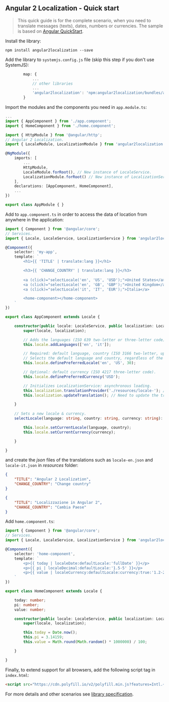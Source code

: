 ## Angular 2 Localization - Quick start

> This quick guide is for the complete scenario, when you need to translate messages (texts), dates, numbers or currencies.
> The sample is based on [Angular QuickStart](https://github.com/angular/quickstart).

Install the library:
```Shell
npm install angular2localization --save
```
Add the library to `systemjs.config.js` file (skip this step if you don't use SystemJS):
```JavaScript
        map: {
            ...
            // other libraries
            ...
            'angular2localization': 'npm:angular2localization/bundles/angular2localization.umd.js'
        }
```
Import the modules and the components you need in `app.module.ts`:
```TypeScript
...
import { AppComponent } from './app.component';
import { HomeComponent } from './home.component';

import { HttpModule } from '@angular/http';
// Angular 2 Localization.
import { LocaleModule, LocalizationModule } from 'angular2localization';

@NgModule({
    imports: [
        ...
        HttpModule,
        LocaleModule.forRoot(), // New instance of LocaleService.
        LocalizationModule.forRoot() // New instance of LocalizationService.
    ],
    declarations: [AppComponent, HomeComponent],
    ...
})

export class AppModule { }
```
Add to `app.component.ts` in order to access the data of location from anywhere in the application:
```TypeScript
import { Component } from '@angular/core';
// Services.
import { Locale, LocaleService, LocalizationService } from 'angular2localization';

@Component({
    selector: 'my-app',
    template: `
        <h1>{{ 'TITLE' | translate:lang }}</h1>

        <h3>{{ 'CHANGE_COUNTRY' | translate:lang }}</h3>
        
        <a (click)="selectLocale('en', 'US', 'USD');">United States</a>
        <a (click)="selectLocale('en', 'GB', 'GBP');">United Kingdom</a>
        <a (click)="selectLocale('it', 'IT', 'EUR');">Italia</a>

        <home-component></home-component>
    `
})

export class AppComponent extends Locale {

    constructor(public locale: LocaleService, public localization: LocalizationService) {
        super(locale, localization);

        // Adds the languages (ISO 639 two-letter or three-letter code).
        this.locale.addLanguages(['en', 'it']);

        // Required: default language, country (ISO 3166 two-letter, uppercase code) and expiry (No days). If the expiry is omitted, the cookie becomes a session cookie.
        // Selects the default language and country, regardless of the browser language, to avoid inconsistencies between the language and country.
        this.locale.definePreferredLocale('en', 'US', 30);

        // Optional: default currency (ISO 4217 three-letter code).
        this.locale.definePreferredCurrency('USD');

        // Initializes LocalizationService: asynchronous loading.
        this.localization.translationProvider('./resources/locale-'); // Required: initializes the translation provider with the given path prefix.
        this.localization.updateTranslation(); // Need to update the translation.

    }
    
    // Sets a new locale & currency.
    selectLocale(language: string, country: string, currency: string): void {

        this.locale.setCurrentLocale(language, country);
        this.locale.setCurrentCurrency(currency);

    }

}
```
and create the _json_ files of the translations such as `locale-en.json` and `locale-it.json` in _resources_ folder:
```Json
{
    "TITLE": "Angular 2 Localization",
    "CHANGE_COUNTRY": "Change country"
}
```
```Json
{
    "TITLE": "Localizzazione in Angular 2",
    "CHANGE_COUNTRY": "Cambia Paese"
}
```
Add `home.component.ts`:
```TypeScript
import { Component } from '@angular/core';
// Services.
import { Locale, LocaleService, LocalizationService } from 'angular2localization';

@Component({
    selector: 'home-component',
    template: `
        <p>{{ today | localeDate:defaultLocale:'fullDate' }}</p>       
        <p>{{ pi | localeDecimal:defaultLocale:'1.5-5' }}</p>
        <p>{{ value | localeCurrency:defaultLocale:currency:true:'1.2-2' }}</p>
    `
})

export class HomeComponent extends Locale {

    today: number;
    pi: number;
    value: number;

    constructor(public locale: LocaleService, public localization: LocalizationService) {
        super(locale, localization);

        this.today = Date.now();
        this.pi = 3.14159;
        this.value = Math.round(Math.random() * 1000000) / 100;

    }

}
```
Finally, to extend support for all browsers, add the following script tag in `index.html`:
```Html
<script src="https://cdn.polyfill.io/v2/polyfill.min.js?features=Intl.~locale.en-US,Intl.~locale.en-GB,Intl.~locale.it-IT"></script>
```
For more details and other scenarios see [library specification](https://github.com/robisim74/angular2localization/blob/master/doc/spec.md).
